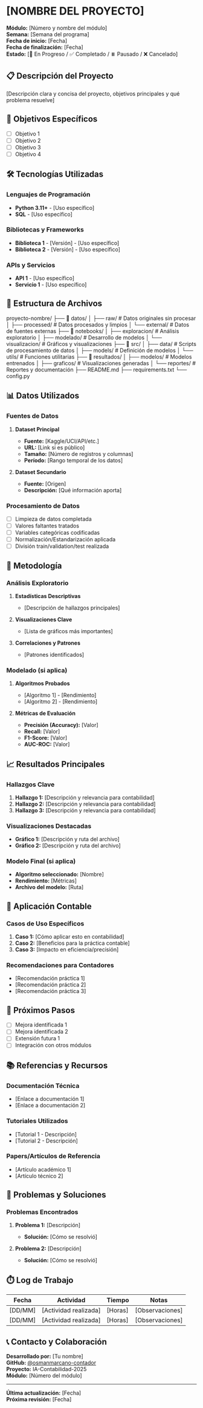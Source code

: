 # [NOMBRE DEL PROYECTO]

**Módulo:** [Número y nombre del módulo]  
**Semana:** [Semana del programa]  
**Fecha de inicio:** [Fecha]  
**Fecha de finalización:** [Fecha]  
**Estado:** [🔄 En Progreso / ✅ Completado / ⏸️ Pausado / ❌ Cancelado]

## 📋 Descripción del Proyecto

[Descripción clara y concisa del proyecto, objetivos principales y qué problema resuelve]

## 🎯 Objetivos Específicos

- [ ] Objetivo 1
- [ ] Objetivo 2  
- [ ] Objetivo 3
- [ ] Objetivo 4

## 🛠️ Tecnologías Utilizadas

### Lenguajes de Programación
- **Python 3.11+** - [Uso específico]
- **SQL** - [Uso específico]

### Bibliotecas y Frameworks
- **Biblioteca 1** - [Versión] - [Uso específico]
- **Biblioteca 2** - [Versión] - [Uso específico]

### APIs y Servicios
- **API 1** - [Uso específico]
- **Servicio 1** - [Uso específico]

## 📁 Estructura de Archivos
proyecto-nombre/
├── 📂 datos/
│   ├── raw/           # Datos originales sin procesar
│   ├── processed/     # Datos procesados y limpios
│   └── external/      # Datos de fuentes externas
├── 📂 notebooks/
│   ├── exploracion/   # Análisis exploratorio
│   ├── modelado/      # Desarrollo de modelos
│   └── visualizacion/ # Gráficos y visualizaciones
├── 📂 src/
│   ├── data/          # Scripts de procesamiento de datos
│   ├── models/        # Definición de modelos
│   └── utils/         # Funciones utilitarias
├── 📂 resultados/
│   ├── modelos/       # Modelos entrenados
│   ├── graficos/      # Visualizaciones generadas
│   └── reportes/      # Reportes y documentación
├── README.md
├── requirements.txt
└── config.py

## 📊 Datos Utilizados

### Fuentes de Datos
1. **Dataset Principal**
   - **Fuente:** [Kaggle/UCI/API/etc.]
   - **URL:** [Link si es público]
   - **Tamaño:** [Número de registros y columnas]
   - **Período:** [Rango temporal de los datos]

2. **Dataset Secundario**
   - **Fuente:** [Origen]
   - **Descripción:** [Qué información aporta]

### Procesamiento de Datos
- [ ] Limpieza de datos completada
- [ ] Valores faltantes tratados
- [ ] Variables categóricas codificadas
- [ ] Normalización/Estandarización aplicada
- [ ] División train/validation/test realizada

## 🤖 Metodología

### Análisis Exploratorio
1. **Estadísticas Descriptivas**
   - [Descripción de hallazgos principales]

2. **Visualizaciones Clave**
   - [Lista de gráficos más importantes]

3. **Correlaciones y Patrones**
   - [Patrones identificados]

### Modelado (si aplica)
1. **Algoritmos Probados**
   - [Algoritmo 1] - [Rendimiento]
   - [Algoritmo 2] - [Rendimiento]

2. **Métricas de Evaluación**
   - **Precisión (Accuracy):** [Valor]
   - **Recall:** [Valor]
   - **F1-Score:** [Valor]
   - **AUC-ROC:** [Valor]

## 📈 Resultados Principales

### Hallazgos Clave
1. **Hallazgo 1:** [Descripción y relevancia para contabilidad]
2. **Hallazgo 2:** [Descripción y relevancia para contabilidad]
3. **Hallazgo 3:** [Descripción y relevancia para contabilidad]

### Visualizaciones Destacadas
- **Gráfico 1:** [Descripción y ruta del archivo]
- **Gráfico 2:** [Descripción y ruta del archivo]

### Modelo Final (si aplica)
- **Algoritmo seleccionado:** [Nombre]
- **Rendimiento:** [Métricas]
- **Archivo del modelo:** [Ruta]

## 💼 Aplicación Contable

### Casos de Uso Específicos
1. **Caso 1:** [Cómo aplicar esto en contabilidad]
2. **Caso 2:** [Beneficios para la práctica contable]
3. **Caso 3:** [Impacto en eficiencia/precisión]

### Recomendaciones para Contadores
- [Recomendación práctica 1]
- [Recomendación práctica 2]
- [Recomendación práctica 3]

## 🚀 Próximos Pasos

- [ ] Mejora identificada 1
- [ ] Mejora identificada 2
- [ ] Extensión futura 1
- [ ] Integración con otros módulos

## 📚 Referencias y Recursos

### Documentación Técnica
- [Enlace a documentación 1]
- [Enlace a documentación 2]

### Tutoriales Utilizados
- [Tutorial 1 - Descripción]
- [Tutorial 2 - Descripción]

### Papers/Artículos de Referencia
- [Artículo académico 1]
- [Artículo técnico 2]

## 🐛 Problemas y Soluciones

### Problemas Encontrados
1. **Problema 1:** [Descripción]
   - **Solución:** [Cómo se resolvió]

2. **Problema 2:** [Descripción]
   - **Solución:** [Cómo se resolvió]

## ⏱️ Log de Trabajo

| Fecha | Actividad | Tiempo | Notas |
|-------|-----------|--------|-------|
| [DD/MM] | [Actividad realizada] | [Horas] | [Observaciones] |
| [DD/MM] | [Actividad realizada] | [Horas] | [Observaciones] |

## 📞 Contacto y Colaboración

**Desarrollado por:** [Tu nombre]  
**GitHub:** [@osmanmarcano-contador](https://github.com/osmanmarcano-contador)  
**Proyecto:** IA-Contabilidad-2025  
**Módulo:** [Número del módulo]

---

**Última actualización:** [Fecha]  
**Próxima revisión:** [Fecha]
